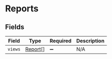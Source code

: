 # Reports


## Fields

| Field                                     | Type                                      | Required                                  | Description                               |
| ----------------------------------------- | ----------------------------------------- | ----------------------------------------- | ----------------------------------------- |
| `views`                                   | [Report](../../models/shared/report.md)[] | :heavy_minus_sign:                        | N/A                                       |
